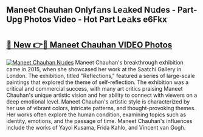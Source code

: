 ## Maneet Chauhan Onlyf𝚊ns Le𝚊ked N𝚞des - Part-Upg Photos Video - Hot Part Le𝚊ks e6Fkx

# <h2><a href="http://ac24875.deff.icu/?id=Maneet+Chauhan">🔗 New 👉🔴 Maneet Chauhan VIDEO Photos</a></h2>

[![Maneet Chauhan N𝚞des](https://i.imgur.com/rIISA9y.gif)](http://ac24875.deff.icu/?id=Maneet+Chauhan)
Maneet Chauhan's breakthrough exhibition came in 2015, when she showcased her work at the Saatchi Gallery in London. The exhibition, titled "Reflections," featured a series of large-scale paintings that explored the theme of self-reflection. The exhibition was a critical and commercial success, with many art critics praising Maneet Chauhan's unique artistic vision and her ability to connect with viewers on a deep emotional level. Maneet Chauhan's artistic style is characterized by her use of vibrant colors, intricate patterns, and thought-provoking themes. Her works often explore the human condition, examining topics such as identity, emotions, and the passage of time. Maneet Chauhan's influences include the works of Yayoi Kusama, Frida Kahlo, and Vincent van Gogh.
